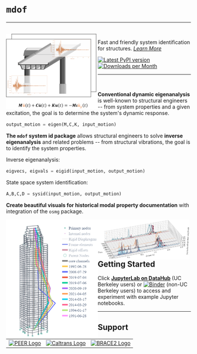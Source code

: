 # `mdof`

<hr>
<br>

<img align="left" src="https://raw.githubusercontent.com/BRACE2/mdof/master/docs/_static/images/logos/mdof_readmefig.svg" width="250px" alt="mdof logo">

Fast and friendly system identification for structures. *[Learn More](https://chrystalchern.github.io/mdof/)*

<div style="align:center">

[![Latest PyPI version](https://img.shields.io/pypi/v/mdof?logo=pypi&style=for-the-badge)](https://pypi.python.org/pypi/mdof)
[![Downloads per Month](https://img.shields.io/pypi/dm/mdof?style=for-the-badge)]((https://pypi.python.org/pypi/mdof))

</div>

<hr>
<br>

**Conventional dynamic eigenanalysis** is well-known to structural engineers -- from system properties and a given excitation, the goal is to determine the system's dynamic response.

```python
output_motion = eigen(M,C,K, input_motion)
```

**The `mdof` system id package** allows structural engineers to solve **inverse eigenanalysis** and related problems -- from structural vibrations, the goal is to identify the system properties.

Inverse eigenanalysis:
```python
eigvecs, eigvals = eigid(input_motion, output_motion)
```

State space system identification:
```python
A,B,C,D = sysid(input_motion, output_motion)
```

**Create beautiful visuals for historical modal property documentation** with integration of the `osmg` package.

<img align="left" src="https://raw.githubusercontent.com/BRACE2/mdof/master/docs/_static/images/gallery/LA_modes_core.png" width="250px" alt="historical mode shape documentation">
<img align="left" src="https://raw.githubusercontent.com/BRACE2/mdof/master/docs/_static/images/gallery/LA_FDD_02.png" width="250px" alt="historical spectral density documentation">

## Getting Started

Click [**JupyterLab on DataHub**](https://datahub.berkeley.edu/hub/user-redirect/git-pull?repo=https%3A%2F%2Fgithub.com%2FBRACE2%2Fmdof&urlpath=lab%2Ftree%2Fmdof%2Fnotebooks%2FREADME.ipynb&branch=master) (UC Berkeley users) or  [![Binder](https://mybinder.org/badge_logo.svg)](https://mybinder.org/v2/gh/BRACE2/mdof/HEAD?labpath=notebooks%2FREADME.ipynb) (non-UC Berkeley users) to access and experiment with example Jupyter notebooks.

-------------------------------------------------

## Support

<table align="center">
<tr>

  <td>
    <a href="https://peer.berkeley.edu">
    <img src="https://raw.githubusercontent.com/claudioperez/sdof/master/docs/assets/peer-black-300.png"
         alt="PEER Logo" width="120"/>
    </a>
  </td>

  <td>
    <a href="https://dot.ca.gov/">
    <img src="https://raw.githubusercontent.com/claudioperez/sdof/master/docs/assets/Caltrans.svg.png"
         alt="Caltrans Logo" width="120"/>
    </a>
  </td>

  <td>
    <a href="https://peer.berkeley.edu">
    <img src="https://raw.githubusercontent.com/claudioperez/sdof/master/docs/assets/brace2_logo-new3_ungrouped.svg"
         alt="BRACE2 Logo" width="120"/>
    </a>
  </td>
 
 </tr>
</table>
